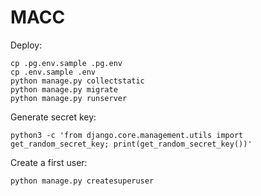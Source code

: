 # MACC

Deploy:

    cp .pg.env.sample .pg.env
    cp .env.sample .env
    python manage.py collectstatic
    python manage.py migrate
    python manage.py runserver

Generate secret key:

    python3 -c 'from django.core.management.utils import get_random_secret_key; print(get_random_secret_key())'

Create a first user:

    python manage.py createsuperuser
